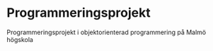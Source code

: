 Programmeringsprojekt
=====================

Programmeringsprojekt i objektorienterad programmering på Malmö högskola
